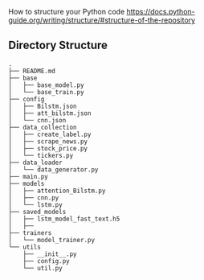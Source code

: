 How to structure your Python code
https://docs.python-guide.org/writing/structure/#structure-of-the-repository

## Directory Structure
```
.
├── README.md
├── base
│   ├── base_model.py
│   └── base_train.py
├── config
│   ├── Bilstm.json
│   ├── att_bilstm.json
│   └── cnn.json
├── data_collection
│   ├── create_label.py
│   ├── scrape_news.py
│   ├── stock_price.py
│   └── tickers.py
├── data_loader
│   └── data_generator.py
├── main.py
├── models
│   ├── attention_Bilstm.py
│   ├── cnn.py
│   └── lstm.py
├── saved_models
│   ├── lstm_model_fast_text.h5
│   ├──  
├── trainers
│   └── model_trainer.py
└── utils
    ├── __init__.py
    ├── config.py
    └── util.py
